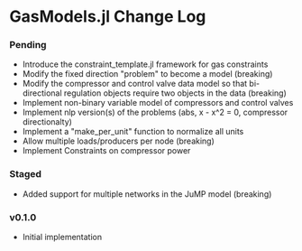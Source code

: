 GasModels.jl Change Log
=================

### Pending

- Introduce the constraint_template.jl framework for gas constraints
- Modify the fixed direction "problem" to become a model (breaking)
- Modify the compressor and control valve data model so that bi-directional regulation objects require two objects in the data (breaking)
- Implement non-binary variable model of compressors and control valves  
- Implement nlp version(s) of the problems (abs, x - x^2 = 0, compressor directionalty)
- Implement a "make_per_unit" function to normalize all units
- Allow multiple loads/producers per node (breaking)
- Implement Constraints on compressor power 

### Staged

- Added support for multiple networks in the JuMP model (breaking)

### v0.1.0
- Initial implementation
